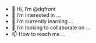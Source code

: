 - 👋 Hi, I’m @dqfront
- 👀 I’m interested in ...
- 🌱 I’m currently learning ...
- 💞️ I’m looking to collaborate on ...
- 📫 How to reach me ...

<!---
dqfront/dqfront is a ✨ special ✨ repository because its `README.md` (this file) appears on your GitHub profile.
You can click the Preview link to take a look at your changes.
--->
